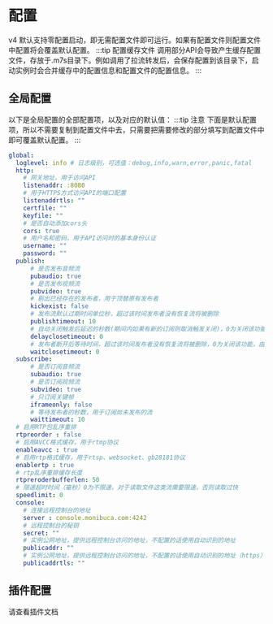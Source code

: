 # 配置

v4 默认支持零配置启动，即无需配置文件即可运行。如果有配置文件则配置文件中配置将会覆盖默认配置。
:::tip 配置缓存文件
调用部分API会导致产生缓存配置文件，存放于.m7s目录下。例如调用了拉流转发后，会保存配置到该目录下，启动实例时会合并缓存中的配置信息和配置文件的配置信息。 
:::

## 全局配置

以下是全局配置的全部配置项，以及对应的默认值：
:::tip 注意
下面是默认配置项，所以不需要复制到配置文件中去，只需要把需要修改的部分填写到配置文件中即可覆盖默认配置。 
:::
```yaml
global:
  loglevel: info # 日志级别，可选值：debug,info,warn,error,panic,fatal
  http:
    # 网关地址，用于访问API
    listenaddr: :8080
    # 用于HTTPS方式访问API的端口配置
    listenaddrtls: ""
    certfile: ""
    keyfile: ""
    # 是否自动添加cors头
    cors: true
    # 用户名和密码，用于API访问时的基本身份认证
    username: ""
    password: ""
  publish:
      # 是否发布音频流
      pubaudio: true
      # 是否发布视频流
      pubvideo: true
      # 剔出已经存在的发布者，用于顶替原有发布者
      kickexist: false
      # 发布流默认过期时间单位秒，超过该时间发布者没有恢复流将被删除
      publishtimeout: 10
      # 自动关闭触发后延迟的秒数(期间内如果有新的订阅则取消触发关闭)，0为关闭该功能，保持连接。
      delayclosetimeout: 0
      # 发布者断开后等待时间，超过该时间发布者没有恢复流将被删除，0为关闭该功能，由订阅者决定是否删除
      waitclosetimeout: 0
  subscribe:
      # 是否订阅音频流
      subaudio: true
      # 是否订阅视频流
      subvideo: true
      # 只订阅关键帧
      iframeonly: false
      # 等待发布者的秒数，用于订阅尚未发布的流
      waittimeout: 10
  # 启用RTP包乱序重排
  rtpreorder : false
  # 启用AVCC格式缓存，用于rtmp协议
  enableavcc : true
  # 启用rtp格式缓存，用于rtsp、websocket、gb28181协议
  enablertp : true
  # rtp乱序重排缓存长度
  rtpreroderbufferlen: 50 
  # 限速超时时间（毫秒）0为不限速，对于读取文件这类流需要限速，否则读取过快
  speedlimit: 0
  console: 
    # 连接远程控制台的地址
    server : console.monibuca.com:4242
    # 远程控制台的秘钥
    secret: ""
    # 实例公网地址，提供远程控制台访问的地址，不配置的话使用自动识别的地址
    publicaddr: ""
    # 实例公网地址，提供远程控制台访问的地址，不配置的话使用自动识别的地址（https）
    publicaddrtls: ""
```

## 插件配置

请查看插件文档
